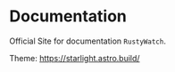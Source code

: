 # Documentation

Official Site for documentation `RustyWatch`.

Theme: https://starlight.astro.build/

